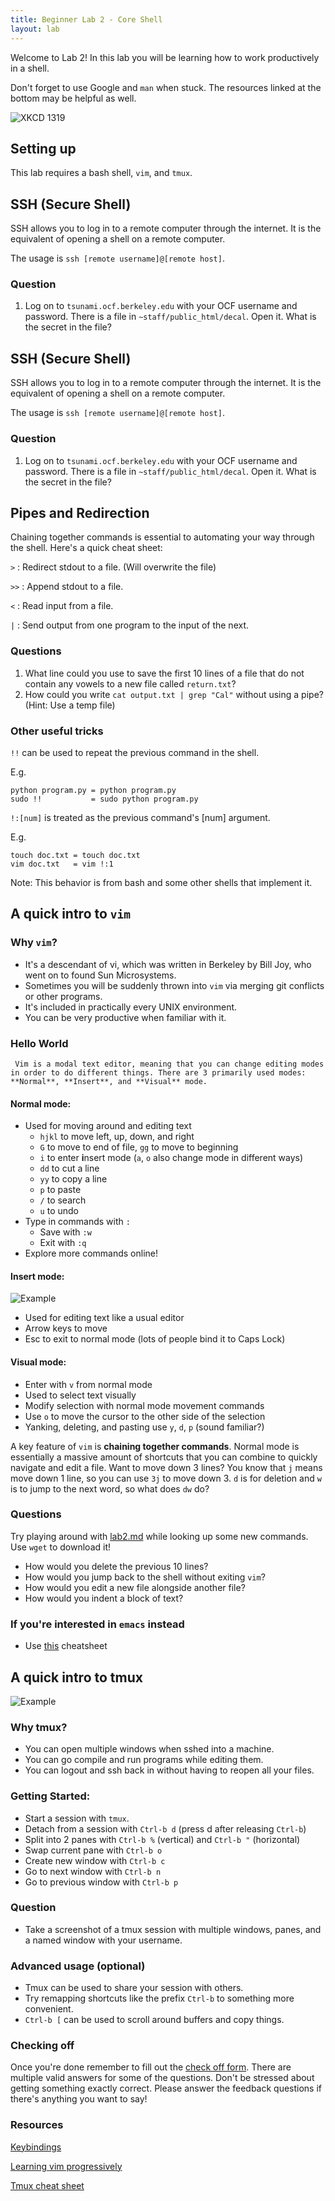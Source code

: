 ```yaml
---
title: Beginner Lab 2 - Core Shell
layout: lab
---
```


Welcome to Lab 2! In this lab you will be learning how to work productively in a shell.

Don't forget to use Google and `man` when stuck. The resources linked at the bottom may be helpful as well.

![XKCD 1319](https://imgs.xkcd.com/comics/automation.png)

## Setting up
This lab requires a bash shell, `vim`, and `tmux`.

## SSH (Secure Shell)
SSH allows you to log in to a remote computer through the internet.
It is the equivalent of opening a shell on a remote computer.

The usage is `ssh [remote username]@[remote host]`.

### Question
1. Log on to `tsunami.ocf.berkeley.edu` with your OCF username and password. There is a file in `~staff/public_html/decal`. Open it. What is the secret in the file?


## SSH (Secure Shell)
SSH allows you to log in to a remote computer through the internet.
It is the equivalent of opening a shell on a remote computer.

The usage is `ssh [remote username]@[remote host]`.

### Question
1. Log on to `tsunami.ocf.berkeley.edu` with your OCF username and password. There is a file in `~staff/public_html/decal`. Open it. What is the secret in the file?


## Pipes and Redirection
Chaining together commands is essential to automating your way through the shell. Here's a quick cheat sheet:

`>` : Redirect stdout to a file. (Will overwrite the file)

`>>` : Append stdout to a file.

`<` : Read input from a file.

`|` : Send output from one program to the input of the next.

### Questions
1. What line could you use to save the first 10 lines of a file that do not contain any vowels to a new file called `return.txt`? 
2. How could you write `cat output.txt | grep "Cal"` without using a pipe? (Hint: Use a temp file)

### Other useful tricks
`!!` can be used to repeat the previous command in the shell.

E.g. 
```
python program.py = python program.py
sudo !!           = sudo python program.py
```

`!:[num]` is treated as the previous command's [num] argument. 

E.g.
```
touch doc.txt = touch doc.txt
vim doc.txt   = vim !:1
```

Note: This behavior is from bash and some other shells that implement it.

## A quick intro to `vim`
### Why `vim`?
 - It's a descendant of vi, which was written in Berkeley by Bill Joy, who went on to found Sun Microsystems.
 - Sometimes you will be suddenly thrown into `vim` via merging git conflicts or other programs.
 - It's included in practically every UNIX environment.
 - You can be very productive when familiar with it.

### Hello World
     Vim is a modal text editor, meaning that you can change editing modes in order to do different things. There are 3 primarily used modes: **Normal**, **Insert**, and **Visual** mode.
#### Normal mode:
 - Used for moving around and editing text
   - `hjkl` to move left, up, down, and right
   - `G` to move to end of file, `gg` to move to beginning
   - `i` to enter **i**nsert mode (`a`, `o` also change mode in different ways)
   - `dd` to cut a line
   - `yy` to copy a line
   - `p` to paste
   - `/` to search
   - `u` to undo
 - Type in commands with `:`
   - Save with `:w`
   - Exit with `:q`
 - Explore more commands online!

#### Insert mode:
 ![Example](https://d26aqo05ggejx9.cloudfront.net/i.gif)
 - Used for editing text like a usual editor
 - Arrow keys to move
 - Esc to exit to normal mode (lots of people bind it to Caps Lock)

#### Visual mode:
 - Enter with `v` from normal mode
 - Used to select text visually
 - Modify selection with normal mode movement commands
 - Use `o` to move the cursor to the other side of the selection
 - Yanking, deleting, and pasting use `y`, `d`, `p` (sound familiar?)

  A key feature of `vim` is **chaining together commands**.
  Normal mode is essentially a massive amount of shortcuts that you can combine to quickly navigate and edit a file.
  Want to move down 3 lines?
  You know that `j` means move down 1 line, so you can use `3j` to move down 3.
  `d` is for deletion and `w` is to jump to the next word, so what does `dw` do?

### Questions
 Try playing around with [lab2.md](https://raw.githubusercontent.com/tanx16/decal-web/acbe5e9c8fb16bdfb26c39d4b29090240cba6d7d/labs/b2.md) while looking up some new commands. Use `wget` to download it!
 - How would you delete the previous 10 lines?
 - How would you jump back to the shell without exiting `vim`?
 - How would you edit a new file alongside another file?
 - How would you indent a block of text?

### If you're interested in `emacs` instead
 - Use [this](http://readline.kablamo.org/emacs.html) cheatsheet

## A quick intro to tmux
 ![Example](https://lightrains.com/assets/img/blog/tmux-tips.png)
### Why tmux?
 - You can open multiple windows when sshed into a machine.
 - You can go compile and run programs while editing them.
 - You can logout and ssh back in without having to reopen all your files.

### Getting Started:
 - Start a session with `tmux`.
 - Detach from a session with `Ctrl-b d` (press d after releasing `Ctrl-b`)
 - Split into 2 panes with `Ctrl-b %` (vertical) and `Ctrl-b "` (horizontal)
 - Swap current pane with `Ctrl-b o`
 - Create new window with `Ctrl-b c`
 - Go to next window with `Ctrl-b n` 
 - Go to previous window with `Ctrl-b p`

### Question
 - Take a screenshot of a tmux session with multiple windows, panes, and a named window with your username. 

### Advanced usage (optional)
 - Tmux can be used to share your session with others.
 - Try remapping shortcuts like the prefix `Ctrl-b` to something more convenient.
 - `Ctrl-b [` can be used to scroll around buffers and copy things.

### Checking off
 Once you're done remember to fill out the [check off form](goo.gl/rDqwi7).
 There are multiple valid answers for some of the questions.
 Don't be stressed about getting something exactly correct.
 Please answer the feedback questions if there's anything you want to say!

### Resources
 [Keybindings](http://teohm.com/blog/shortcuts-to-move-faster-in-bash-command-line/)

 [Learning vim progressively](http://yannesposito.com/Scratch/en/blog/Learn-Vim-Progressively/)

 [Tmux cheat sheet](https://gist.github.com/MohamedAlaa/2961058)
